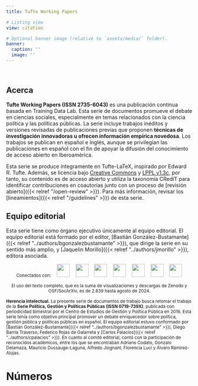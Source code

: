 ```yaml
---
title: Tufte Working Papers

# Listing view
view: citation

# Optional banner image (relative to `assets/media/` folder).
banner:
  caption: ''
  image: ''
---
```


<br>

<h2>Acerca</h2>

**Tufte Working Papers (ISSN 2735-6043)** es una publicación continua basada en Training Data Lab. Esta serie de documentos promueve el debate en ciencias sociales, especialmente en temas relacionados con la ciencia política y las políticas públicas. La serie incluye trabajos inéditos y versiones revisadas de publicaciones previas que proponen **técnicas de investigación innovadoras u ofrecen información empírica novedosa**. Los trabajos se publican en español e inglés, aunque se privilegian las publicaciones en español con el fin de apoyar la difusión del conocimiento de acceso abierto en Iberoamérica.

Esta serie se produce íntegramente en Tufte-LaTeX, inspirado por Edward R. Tufte. Además, se licencia bajo [Creative Commons](https://github.com/training-datalab/tufte-working-papers/blob/master/LICENSE-CC.md) y [LPPL v1.3c](https://github.com/training-datalab/tufte-working-papers/blob/master/LICENSE-LPPL.md), por tanto, su contenido es de acceso abierto y utiliza la taxonomía CRediT para identificar contribuciones en coautorías junto con un proceso de [revisión abierto]({{< relref "/open-review" >}}). Para más información, revisar los [lineamientos]({{< relref "/guidelines" >}}) de esta serie.

<h2>Equipo editorial</h2>

Esta serie tiene como órgano ejecutivo únicamente al equipo editorial. El equipo editorial está formado por el editor, [Bastián González-Bustamante]({{< relref "../authors/bgonzalezbustamante" >}}), que dirige la serie en su sentido más amplio, y [Jaquelin Morillo]({{< relref "../authors/jmorillo" >}}), editora asociada.

<p align = "center", class="powered-by">
  <small>Conectados con:</small> &nbsp;&nbsp; <img src="/latindex.png" style="height: 35px; display:inline-block"> &nbsp;&nbsp <img src="/zenodo.png" style="height: 35px; display:inline-block"> &nbsp;&nbsp <img src="/openaire.jpg" style="height: 35px; display:inline-block"> &nbsp;&nbsp <img src="/socarxiv.jpg" style="height: 35px; display:inline-block"> &nbsp;&nbsp <img src="/orcid.png" style="height: 35px; display:inline-block"> &nbsp;&nbsp <img src="/cc.png" style="height: 35px; display:inline-block"> &nbsp;&nbsp <img src="/dora.png" style="height: 35px; display:inline-block">
</p>

<p align = "center"><small>El uso del texto completo, que es la suma de visualizaciones y descargas de Zenodo y OSF/SocArXiv, es de 2.839 hasta agosto de 2024.</small></p>

<small><strong>Herencia intelectual.</strong> La presente serie de documentos de trabajo busca retomar el trabajo de la **Serie Política, Gestión y Políticas Públicas (ISSN 0719-739X)**, publicada con periodicidad bimestral por el Centro de Estudios de Gestión y Política Pública en 2016. Esta serie tenía como objetivo principal promover un debate enriquecedor sobre política, gestión pública y políticas públicas en español. El equipo editorial estuvo conformado por [Bastián González-Bustamante]({{< relref "../authors/bgonzalezbustamante" >}}), Diego Barría Traverso, Federico Rojas de Galarreta y [Carlos Palacios]({{< relref "../authors/cpalacios" >}}). En cuanto al comité editorial, contó con la participación de reconocidos académicos, entre los que se encontraban Adriano Codato, Gonzalo Delamaza, Mauricio Dussauge-Laguna, Alfredo Joignant, Florencia Luci y Álvaro Ramírez-Alujas.</small>

<h1>Números</h1>

<br>
